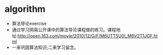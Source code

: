 # algorithm
* 算法导论exercise
* 通过学习网易公开课中的算法导论课程做的练习。课程地址:http://open.163.com/movie/2010/12/G/F/M6UTT5U0I_M6V2T1JGF.html
* 一来巩固算法知识;二来学习留念。

